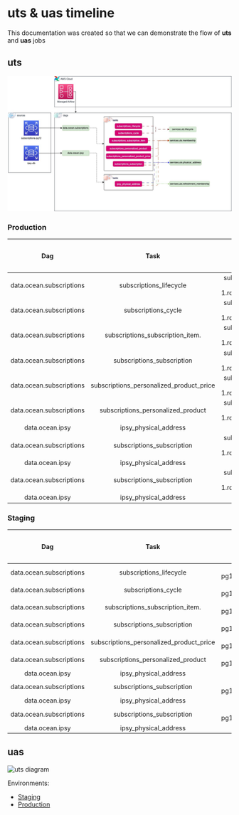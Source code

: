 # uts & uas timeline

This documentation was created so that we can demonstrate the flow of **uts** and **uas** jobs

## uts



![uts diagram](https://github.com/SevenOS/diagrams/blob/main/aws/bfa/uts/uts.drawio.jpg)

### Production

| Dag                           | Task                                     |    Source db         |    Sink Dag                           | Dag Update Hour (utc) | Sink Dag Update Hour (utc) |
| :----:                        |    :----:                                |     :----:           |     :----:                            | :----: | :----: |
| data.ocean.subscriptions      | subscriptions_lifecycle                  | subscriptions-prod-pg12.cluster-c6xs3p3jkysv.us-east-1.rds.amazonaws.com.subscriptions   | services.uts.lifecycle                | 10:00AM | 07:00AM |
| data.ocean.subscriptions      | subscriptions_cycle                      | subscriptions-prod-pg12.cluster-c6xs3p3jkysv.us-east-1.rds.amazonaws.com.subscriptions   | services.uts.lifecycle                | 10:00AM | 07:00AM |
| data.ocean.subscriptions      | subscriptions_subscription_item.         | subscriptions-prod-pg12.cluster-c6xs3p3jkysv.us-east-1.rds.amazonaws.com.subscriptions   | services.uts.membership               | 10:00AM | 06:00AM |
| data.ocean.subscriptions      | subscriptions_subscription               | subscriptions-prod-pg12.cluster-c6xs3p3jkysv.us-east-1.rds.amazonaws.com.subscriptions   | services.uts.membership               | 10:00AM | 06:00AM |
| data.ocean.subscriptions      | subscriptions_personalized_product_price | subscriptions-prod-pg12.cluster-c6xs3p3jkysv.us-east-1.rds.amazonaws.com.subscriptions   | services.uts.membership               | 10:00AM | 06:00AM |
| data.ocean.subscriptions      | subscriptions_personalized_product       | subscriptions-prod-pg12.cluster-c6xs3p3jkysv.us-east-1.rds.amazonaws.com.subscriptions   | services.uts.membership               | 10:00AM | 06:00AM |
| data.ocean.ipsy               | ipsy_physical_address                    | db-ro.prod.ipsy.com.ipsy                                                                                         | services.uts.membership               | 10:00AM | 06:00AM |
| data.ocean.subscriptions      | subscriptions_subscription               | subscriptions-prod-pg12.cluster-c6xs3p3jkysv.us-east-1.rds.amazonaws.com.subscriptions   | services.uts.physical_address         | 10:00AM | 07:30AM |
| data.ocean.ipsy               | ipsy_physical_address                    | db-ro.prod.ipsy.com.ipsy                                                                                         | services.uts.physical_address         | 10:00AM | 07:30AM |
| data.ocean.subscriptions      | subscriptions_subscription               | subscriptions-prod-pg12.cluster-c6xs3p3jkysv.us-east-1.rds.amazonaws.com.subscriptions   | services.uts.refreshment_membership   | 10:00AM | 06:30AM |
| data.ocean.ipsy               | ipsy_physical_address                    | db-ro.prod.ipsy.com.ipsy                                                                                         | services.uts.refreshment_membership   | 10:00AM | 06:30AM |

### Staging

| Dag                           | Task                                     |    Source db         |    Sink Dag                           | Dag Update Hour (utc) | Sink Dag Update Hour (utc) |
| :----:                        |    :----:                                |     :----:           |     :----:                            | :----: | :----: |
| data.ocean.subscriptions      | subscriptions_lifecycle                  |  db-subscriptions-pg12.staging.ipsy.com.subscriptions  | services.uts.lifecycle                | 10:00AM | 07:00AM |
| data.ocean.subscriptions      | subscriptions_cycle                      |  db-subscriptions-pg12.staging.ipsy.com.subscriptions  | services.uts.lifecycle                | 10:00AM | 07:00AM |
| data.ocean.subscriptions      | subscriptions_subscription_item.         |  db-subscriptions-pg12.staging.ipsy.com.subscriptions  | services.uts.membership               | 10:00AM | 06:00AM |
| data.ocean.subscriptions      | subscriptions_subscription               |  db-subscriptions-pg12.staging.ipsy.com.subscriptions  | services.uts.membership               | 10:00AM | 06:00AM |
| data.ocean.subscriptions      | subscriptions_personalized_product_price |  db-subscriptions-pg12.staging.ipsy.com.subscriptions  | services.uts.membership               | 10:00AM | 06:00AM |
| data.ocean.subscriptions      | subscriptions_personalized_product       |  db-subscriptions-pg12.staging.ipsy.com.subscriptions  | services.uts.membership               | 10:00AM | 06:00AM |
| data.ocean.ipsy               | ipsy_physical_address                    |  db-ro.staging.ipsy.com.ipsy                           | services.uts.membership               | 10:00AM | 06:00AM |
| data.ocean.subscriptions      | subscriptions_subscription               |  db-subscriptions-pg12.staging.ipsy.com.subscriptions  | services.uts.physical_address         | 10:00AM | 07:30AM |
| data.ocean.ipsy               | ipsy_physical_address                    |  db-ro.staging.ipsy.com.ipsy                           | services.uts.physical_address         | 10:00AM | 07:30AM |
| data.ocean.subscriptions      | subscriptions_subscription               |  db-subscriptions-pg12.staging.ipsy.com.subscriptions  | services.uts.refreshment_membership   | 10:00AM | 06:30AM |
| data.ocean.ipsy               | ipsy_physical_address                    |  db-ro.staging.ipsy.com.ipsy                           | services.uts.refreshment_membership   | 10:00AM | 06:30AM |


## uas


![uts diagram](https://github.com/SevenOS/diagrams/blob/main/aws/bfa/uts/uas.drawio.jpg)

Environments:
- [Staging](https://0e5dd8e5-ae22-4f7c-9edb-1a22f1ab84ee.c27.us-east-1.airflow.amazonaws.com/home)
- [Production](https://74b87fd5-075d-478a-9678-a5223fa7de70.c1.us-east-1.airflow.amazonaws.com/home)
